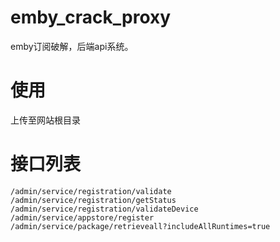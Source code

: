 # emby_crack_proxy
emby订阅破解，后端api系统。

# 使用
上传至网站根目录

# 接口列表
```
/admin/service/registration/validate
/admin/service/registration/getStatus
/admin/service/registration/validateDevice
/admin/service/appstore/register
/admin/service/package/retrieveall?includeAllRuntimes=true
```